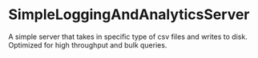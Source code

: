 # SimpleLoggingAndAnalyticsServer
A simple server that takes in specific type of csv files and writes to disk. Optimized for high throughput and bulk queries.
